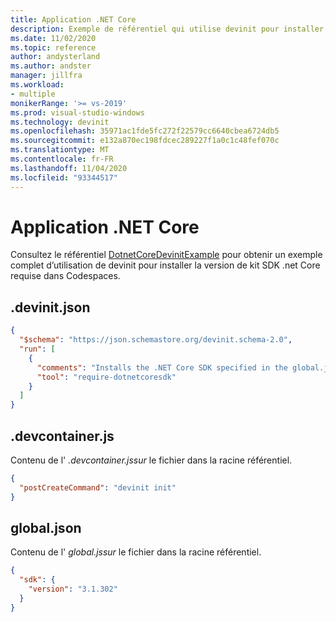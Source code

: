 ```yaml
---
title: Application .NET Core
description: Exemple de référentiel qui utilise devinit pour installer un kit SDK .NET Core spécifique.
ms.date: 11/02/2020
ms.topic: reference
author: andysterland
ms.author: andster
manager: jillfra
ms.workload:
- multiple
monikerRange: '>= vs-2019'
ms.prod: visual-studio-windows
ms.technology: devinit
ms.openlocfilehash: 35971ac1fde5fc272f22579cc6640cbea6724db5
ms.sourcegitcommit: e132a870ec198fdcec289227f1a0c1c48fef070c
ms.translationtype: MT
ms.contentlocale: fr-FR
ms.lasthandoff: 11/04/2020
ms.locfileid: "93344517"
---
```

# <a name="net-core-app"></a>Application .NET Core

Consultez le référentiel [DotnetCoreDevinitExample](https://github.com/microsoft/DotnetCoreDevinitExample) pour obtenir un exemple complet d’utilisation de devinit pour installer la version de kit SDK .net Core requise dans Codespaces.

## <a name="devinitjson"></a>.devinit.json

```json
{
  "$schema": "https://json.schemastore.org/devinit.schema-2.0",
  "run": [
    {
      "comments": "Installs the .NET Core SDK specified in the global.json file.",
      "tool": "require-dotnetcoresdk"
    }
  ]
}
```

## <a name="devcontainerjson"></a>.devcontainer.js

Contenu de l' _.devcontainer.jssur_ le fichier dans la racine référentiel.

```json
{
  "postCreateCommand": "devinit init"
}
```

## <a name="globaljson"></a>global.json

Contenu de l' _global.jssur_ le fichier dans la racine référentiel.

```json
{
  "sdk": {
    "version": "3.1.302"
  }
}
```
